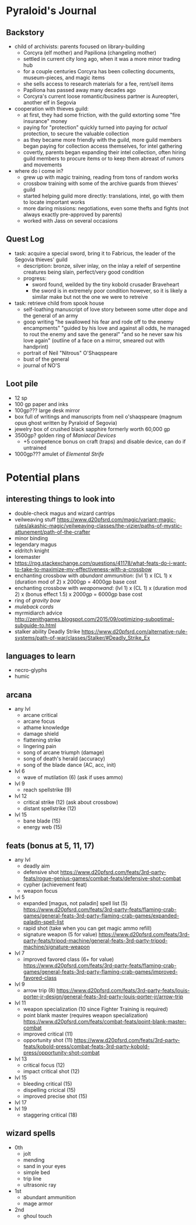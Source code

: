 # Pyraloid's Journal

## Backstory
- child of archivists: parents focused on library-building
    - Corcyra (elf mother) and Papiliona (changeling mother)
    - settled in current city long ago, when it was a more minor trading hub
    - for a couple centuries Corcyra has been collecting documents, museum-pieces, and magic items
    - she sells access to research materials for a fee, rent/sell items
    - Papiliona has passed away many decades ago
    - Corcyra's current loose romantic/business partner is Aureopteri, another elf in Segovia
- cooperation with thieves guild:
    - at first, they had some friction, with the guild extorting some "fire insurance" money
    - paying for "protection" quickly turned into paying for *actual* protection, to secure the valuable collection
    - as they became more friendly with the guild, more guild members began paying for collection access themselves, for intel gathering
    - covertly, parents began expanding their intel collection, often hiring guild members to procure items or to keep them abreast of rumors and movements
- where do i come in?
    - grew up with magic training, reading from tons of random works
    - crossbow training with some of the archive guards from thieves' guild
    - started helping guild more directly: translations, intel, go with them to locate important works
    - more daring missions: negotiations, even some thefts and fights (not always exactly pre-approved by parents)
    - worked with Jass on several occasions

## Quest Log
- task: acquire a special sword, bring it to Fabricus, the leader of the Segovia thieves' guild
    - description: bronze, silver inlay, on the inlay a releif of serpentine creatures being slain, perfect/very good condition
    - progress:
        - sword found, weilded by the tiny kobold crusader Braveheart
        - the sword is in extremely poor condition however, so it is likely a similar make but not the one we were to retreive
- task: retrieve child from spook house
    - self-loathing manuscript of love story between some utter dope and the general of an army
    - goop writing
        "he swallowed his fear and rode off to the enemy encampments"
        "guided by his love and against all odds, he managed to rout the enemy and save the general"
        "and so he never saw his love again"
        (outline of a face on a mirror, smeared out with handprint)
    - portrait of Neil "Nitrous" O'Shaqspeare
    - bust of the general
    - journal of NO'S

## Loot pile
- 12 sp
- 100 gp paper and inks
- 100gp??? large desk mirror
- box full of writings and manuscripts from neil o'shaqspeare (magnum opus ghost written by Pyraloid of Segovia)
- jewelry box of crushed black sapphire formerly worth 60,000 gp
- 3500gp? golden ring of *Maniacal Devices*
    - +5 competence bonus on craft (traps) and disable device, can do if untrained
- 1000gp??? amulet of *Elemental Strife*

# Potential plans
## interesting things to look into
* double-check magus and wizard cantrips
* veilweaving stuff https://www.d20pfsrd.com/magic/variant-magic-rules/akashic-magic/veilweaving-classes/the-vizier/paths-of-mystic-attunement/path-of-the-crafter
* minor binding
* legendary magus
* eldritch knight
* loremaster
* https://rpg.stackexchange.com/questions/41178/what-feats-do-i-want-to-take-to-maximize-my-effectiveness-with-a-crossbow
* enchanting crossbow with *abundant ammunition*: (lvl 1) x (CL 1) x (duration mod of 2) x 2000gp = 4000gp base cost
* enchanting crossbow with *weaponwand*: (lvl 1) x (CL 1) x (duration mod 2) x (bonus effect 1.5) x 2000gp = 6000gp base cost
* ring of *gravity bow*
* *muleback cords*
* myrmidiarch advice http://zenithgames.blogspot.com/2015/09/optimizing-suboptimal-subguide-to.html
* stalker ability Deadly Strike https://www.d20pfsrd.com/alternative-rule-systems/path-of-war/classes/Stalker/#Deadly_Strike_Ex

## languages to learn
- necro-glyphs
- humic

## arcana
- any lvl
    - arcane critical
    - arcane focus
    - athame knowledge
    - damage shield
    - flattening strike
    - lingering pain
    - song of arcane triumph (damage)
    - song of death's herald (accuracy)
    - song of the blade dance (AC, acc, init)
- lvl 6
    - wave of mutilation (6) (ask if uses ammo)
- lvl 9
    - reach spellstrike (9)
- lvl 12
    - critical strike (12) (ask about crossbow)
    - distant spellstrike (12)
- lvl 15
    - bane blade (15)
    - energy web (15)

## feats (bonus at 5, 11, 17)
- any lvl
    - deadly aim
    - defensive shot https://www.d20pfsrd.com/feats/3rd-party-feats/rogue-genius-games/combat-feats/defensive-shot-combat
    - cypher (achievement feat)
    - weapon focus
- lvl 5
    - expanded [magus, not paladin] spell list (5) https://www.d20pfsrd.com/feats/3rd-party-feats/flaming-crab-games/general-feats-3rd-party-flaming-crab-games/expanded-paladin-spell-list
    - rapid shot (take when you can get magic ammo refill)
    - signature weapon (5 for value) https://www.d20pfsrd.com/feats/3rd-party-feats/tripod-machine/general-feats-3rd-party-tripod-machine/signature-weapon
- lvl 7
    - improved favored class (6+ for value) https://www.d20pfsrd.com/feats/3rd-party-feats/flaming-crab-games/general-feats-3rd-party-flaming-crab-games/improved-favored-class
- lvl 9
    - arrow trip (8) https://www.d20pfsrd.com/feats/3rd-party-feats/louis-porter-jr-design/general-feats-3rd-party-louis-porter-jr/arrow-trip
- lvl 11
    - weapon specialization (10 since Fighter Training is required)
    - point blank master (requires weapon specialization) https://www.d20pfsrd.com/feats/combat-feats/point-blank-master-combat
    - improved critical (11)
    - opportunity shot (11) https://www.d20pfsrd.com/feats/3rd-party-feats/kobold-press/combat-feats-3rd-party-kobold-press/opportunity-shot-combat
- lvl 13
    - critical focus (12)
    - impact critical shot (12)
- lvl 15
    - bleeding critical (15)
    - dispelling cricical (15)
    - improved precise shot (15)
- lvl 17
- lvl 19
    - staggering critical (18)

## wizard spells
- 0th
    - jolt
    - mending
    - sand in your eyes
    - simple bed
    - trip line
    - ultrasonic ray
- 1st
    - abundant ammunition
    - mage armor
- 2nd
    - ghoul touch
